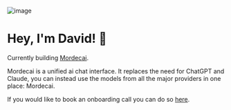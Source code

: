 ![image](https://github.com/user-attachments/assets/44e5c4d3-5a5e-42ed-b392-e51217b090c0)


# Hey, I'm David! 👋

Currently building [Mordecai](https://mordecaiapp.com). 

Mordecai is a unified ai chat interface. It replaces the need for ChatGPT and Claude, you can instead use the models from all the major providers in one place: Mordecai. 

If you would like to book an onboarding call you can do so [here](https://cal.com/rossiter/15min).
